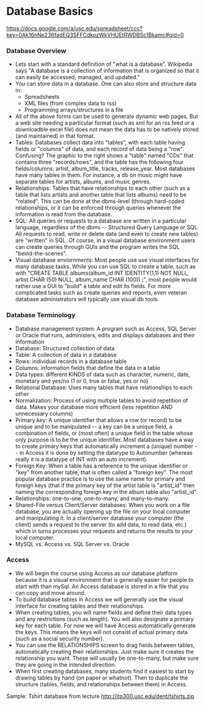 Database Basics
===============

https://docs.google.com/a/usc.edu/spreadsheet/ccc?key=0Ak16nNe236fadEQ3SFFCdkozWkVHUEtRWDBSc1Bkamc#gid=0

### Database Overview
* Lets start with a standard definition of "what is a database". Wikipedia says "A database is a collection of information that is organized so that it can easily be accessed, managed, and updated."
* You can store data in a database. One can also store and structure data in:
  * Spreadsheets
  * XML files (from complex data to rss)
  * Programming arrays/structures in a file
* All of the above forms can be used to generate dynamic web pages. But a web site needing a particular format (such as xml for an rss feed or a downloadble excel file) does not mean the data has to be natively stored (and maintained) in that format.
* Tables: Databases collect data into "tables", with each table having fields or "columns" of data, and each record of data being a "row". Confusing? The graphic to the right shows a "table" named "CDs" that contains three "records/rows", and the table has the following four fields/columns: artist, album_title, tracks, release_year. Most databases have many tables in them. For instance, a db on music might have separate tables for artists, albums, and music genres.
* Relationships: Tables that have relationships to each other (such as a table that lists artists and another table that lists albums) need to be "related". This can be done at the dbms-level (through hard-coded relationships, or it can be enforced through queries whenever the information is read from the database.
* SQL: All queries or requests to a database are written in a particular language, regardless of the dbms -- Structured Query Language or SQL. All requests to read, write or delete data (and even to create new tables) are "written" in SQL. Of course, in a visual database environment users can create queries through GUIs and the program writes the SQL "beind-the-scenes".
* Visual database enviornments: Most people use use visual interfaces for many database tasks. While you can use SQL to create a table, such as with "CREATE TABLE albums(album_id INT IDENTITY(1,1) NOT NULL, artist CHAR (50) NULL, album_name CHAR (100)) ;", most people would rather use a GUI to "build" a table and edit its fields. For more complicated tasks such as create queries and reports, even veteran database administrators will typically use visual db tools.

### Database Terminology
* Database management system: A program such as Access, SQL Server or Oracle that runs, administers, edits and displays databases and their information
* Database: Structured collection of data
* Table: A collection of data in a database
* Rows: individual records in a database table
* Columns: information fields that define the data in a table
* Data types: different KINDS of data such as character, numeric, date, monetary and yes/no (1 or 0, true or false, yes or no)
* Relational Database: Uses many tables that have relationships to each other
* Normalization: Process of using multiple tables to avoid repetition of data. Makes your database more efficient (less repetition AND unnecessary columns)
* Primary key: A unique identifier that allows a row (or record) to be unique and to be manipulated -- a key can be a unique field, a combination of fields, or (most often) a unique field in the table whose only purpose is to be the unique identifier. Most databases have a way to create primary keys that automatically increment a (unique) number -- in Access it is done by setting the datatype to Autonumber (whereas really it is a datatype of INT with an auto increment).
* Foreign Key: When a table has a reference to the unique identifier or "key" from another table, that is often called a "foreign key". The most popular database practice is to use the same name for primary and foreign keys (that if the primary key of the artist table is "artist_id" then naming the corresponding foreign key in the album table also "artist_id".
* Relationships: one-to-one, one-to-many, and many-to-many.
* Shared-File versus Client/Server databases: When you work on a file database, you are actually opening up the file on your local computer and manipulating it. In a client/server database your computer (the client) sends a request to the server (to add data, to read data, etc.) which in turns processes your requests and returns the results to your local computer.
* MySQL vs. Access vs. SQL Server vs. Oracle

### Access
* We will begin the course using Access as our database platform because it is a visual environment that is generally easier for people to start with than mySql. An Access database is stored in a file that you can copy and move around.
* To build database tables in Access we will generally use the visual interface for creating tables and their relationships.
* When creating tables, you will name fields and define their data types and any restrictions (such as length). You will also designate a primary key for each table. For now we will have Access automatically generate the keys. This means the keys will not consist of actual primary data (such as a social security number).
* You can use the RELATIONSHIPS screen to drag fields between tables, automatically creating their relationships. Just make sure it creates the relationship you want. These will usually be one-to-many, but make sure they are going in the intended direction.
* When first creating databases, many students find it easiest to start by drawing tables by hand (on paper or whatnot). Then to duplicate the structure (tables, fields, and relationships between them) in Access.

Sample: Tshirt database from lecture
http://itp300.usc.edu/dent/tshirts.zip